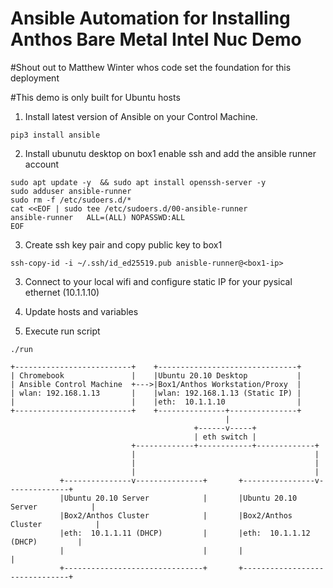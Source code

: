 # Ansible Automation for Installing Anthos Bare Metal Intel Nuc Demo 

#Shout out to Matthew Winter whos code set the foundation for this deployment

#This demo is only built for Ubuntu hosts


1. Install latest version of Ansible on your Control Machine. 
```
pip3 install ansible
```
2. Install ubunutu desktop on box1 enable ssh and add the ansible runner account
```
sudo apt update -y  && sudo apt install openssh-server -y
sudo adduser ansible-runner
sudo rm -f /etc/sudoers.d/*
cat <<EOF | sudo tee /etc/sudoers.d/00-ansible-runner
ansible-runner   ALL=(ALL) NOPASSWD:ALL
EOF
```

3. Create ssh key pair and copy public key to box1
```
ssh-copy-id -i ~/.ssh/id_ed25519.pub anisble-runner@<box1-ip>
```
3. Connect to your local wifi and configure static IP for your pysical ethernet  (10.1.1.10)

4. Update hosts and variables

5. Execute run script
```
./run
```

```ditaa {cmd=true args=["-E"]}
+--------------------------+    +-------------------------------+
| Chromebook               |    |Ubuntu 20.10 Desktop           |
| Ansible Control Machine  +--->|Box1/Anthos Workstation/Proxy  |
| wlan: 192.168.1.13       |    |wlan: 192.168.1.13 (Static IP) |
|                          |    |eth:  10.1.1.10                |
+--------------------------+    +---------------+---------------+
                                                |
                                         +------v-----+
                                         | eth switch |
                           +-------------+------------+-------------+
                           |                                        |
                           |                                        |
                           |                                        |
           +---------------v---------------+       +----------------v--------------+
           |Ubuntu 20.10 Server            |       |Ubuntu 20.10 Server            |
           |Box2/Anthos Cluster            |       |Box2/Anthos Cluster            |
           |eth:  10.1.1.11 (DHCP)         |       |eth:  10.1.1.12 (DHCP)         |
           |                               |       |                               |
           +-------------------------------+       +-------------------------------+
  ```
